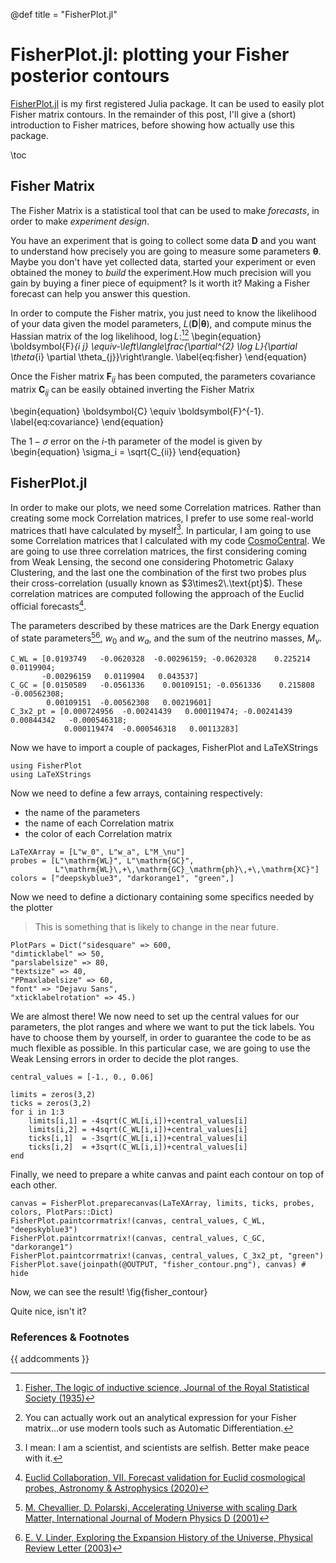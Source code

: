 @def title = "FisherPlot.jl"

# FisherPlot.jl: plotting your Fisher posterior contours

[FisherPlot.jl](https://github.com/marcobonici/FisherPlot.jl) is my first registered Julia
package. It can be used to easily plot Fisher matrix contours. In the remainder of this
post, I'll give a (short) introduction to Fisher matrices, before showing how actually use
this package. 




\toc

## Fisher Matrix
The Fisher Matrix is a statistical tool that can be used to make _forecasts_, in order to
make _experiment design_.

You have an experiment that is going to collect some data $\boldsymbol{D}$ and you want to
understand how precisely you are going to measure some parameters $\boldsymbol{\theta}$.
Maybe you don't have yet collected data, started your experiment or even obtained the money
to _build_ the experiment.How much precision will you gain by buying a
finer piece of equipment?  Is it worth it? Making a Fisher forecast can help you answer this
question.

In order to compute the Fisher matrix, you just need to know the likelihood of your data
given the model parameters, $L(\boldsymbol{D}|\boldsymbol{\theta})$, and compute minus the
Hassian matrix of the log likelihood, $\log L$:[^fisher][^computation]
\begin{equation}
\boldsymbol{F}_{i j} \equiv-\left\langle\frac{\partial^{2} \log L}{\partial \theta_{i} \partial \theta_{j}}\right\rangle.
\label{eq:fisher}
\end{equation}

Once the Fisher matrix $\boldsymbol{F}_{i j}$ has been computed, the parameters covariance matrix $\boldsymbol{C}_{ij}$ can be easily obtained inverting the Fisher Matrix

\begin{equation}
\boldsymbol{C} \equiv \boldsymbol{F}^{-1}.
\label{eq:covariance}
\end{equation}

The $1-\sigma$ error on the $i$-th parameter of the model is given by
\begin{equation}
\sigma_i = \sqrt{C_{ii}}
\end{equation}

## FisherPlot.jl
In order to make our plots, we need some Correlation matrices. Rather than creating some
mock Correlation matrices, I prefer to use some real-world matrices thatI have calculated by
myself[^fun]. In particular, I am going to use some Correlation matrices that I calculated
with my code [CosmoCentral](https://github.com/marcobonici/CosmoCentral.jl). We are going to
use three correlation matrices, the first considering coming from Weak Lensing, the second
one considering Photometric Galaxy Clustering, and the last one the combination of the first
two probes plus their cross-correlation (usually known as $3\times2\.\text{pt}$).
These correlation matrices are computed following the approach of the Euclid official
forecasts[^euclid].

The parameters described by these
matrices are the Dark Energy equation of state parameters[^chevallier][^linder], $w_0$
and $w_a$, and the sum of the neutrino masses, $M_\nu$. 


```julia:correlation_matrices
C_WL = [0.0193749   -0.0620328  -0.00296159; -0.0620328    0.225214    0.0119904;
       -0.00296159   0.0119904   0.043537]
C_GC = [0.0150589   -0.0561336    0.00109151; -0.0561336    0.215808    -0.00562308;
        0.00109151  -0.00562308   0.00219601]
C_3x2_pt = [0.000724956  -0.00241439   0.000119474; -0.00241439   0.00844342   -0.000546318;
            0.000119474  -0.000546318   0.00113283]
```
Now we have to import a couple of packages, FisherPlot and LaTeXStrings
```julia:import_packages
using FisherPlot
using LaTeXStrings
```
Now we need to define a few arrays, containing respectively:
- the name of the parameters 
- the name of each Correlation matrix
- the color of each Correlation matrix
```julia:define_probes
LaTeXArray = [L"w_0", L"w_a", L"M_\nu"]
probes = [L"\mathrm{WL}", L"\mathrm{GC}",
          L"\mathrm{WL}\,+\,\mathrm{GC}_\mathrm{ph}\,+\,\mathrm{XC}"]
colors = ["deepskyblue3", "darkorange1", "green",]
```
Now we need to define  a dictionary containing some specifics needed by the plotter
> This is something that is likely to change in the near future.

```julia:define_plotpars
PlotPars = Dict("sidesquare" => 600,
"dimticklabel" => 50,
"parslabelsize" => 80,
"textsize" => 40,
"PPmaxlabelsize" => 60,
"font" => "Dejavu Sans",
"xticklabelrotation" => 45.)
```
We are almost there! We now need to set up the central values for our parameters, the plot
ranges and where we want to put the tick labels. You have to choose them by yourself, in
order to guarantee the code to be as much flexible as possible. In this particular case, we
are going to use the Weak Lensing errors in order to decide the plot ranges.


```julia:define_plotranges
central_values = [-1., 0., 0.06]

limits = zeros(3,2)
ticks = zeros(3,2)
for i in 1:3
    limits[i,1] = -4sqrt(C_WL[i,i])+central_values[i]
    limits[i,2] = +4sqrt(C_WL[i,i])+central_values[i]
    ticks[i,1]  = -3sqrt(C_WL[i,i])+central_values[i]
    ticks[i,2]  = +3sqrt(C_WL[i,i])+central_values[i]
end
```
Finally, we need to prepare a white canvas and paint each contour on top of each other.
```julia:plot_fisher
canvas = FisherPlot.preparecanvas(LaTeXArray, limits, ticks, probes, colors, PlotPars::Dict)
FisherPlot.paintcorrmatrix!(canvas, central_values, C_WL, "deepskyblue3")
FisherPlot.paintcorrmatrix!(canvas, central_values, C_GC, "darkorange1")
FisherPlot.paintcorrmatrix!(canvas, central_values, C_3x2_pt, "green")
FisherPlot.save(joinpath(@OUTPUT, "fisher_contour.png"), canvas) # hide
```
Now, we can see the result!
\fig{fisher_contour}

Quite nice, isn't it?


### References & Footnotes
[^fisher]: [Fisher, The logic of inductive science, Journal of the Royal Statistical Society (1935)](https://www.jstor.org/stable/2342435?origin=JSTOR-pdf)
[^computation]: You can actually work out an analytical expression for your Fisher matrix...or use modern tools such as Automatic Differentiation.
[^fun]: I mean: I am a scientist, and scientists are selfish. Better make peace with it.
[^chevallier]: [M. Chevallier, D. Polarski, Accelerating Universe with scaling Dark Matter, International Journal of Modern Physics D (2001)](https://www.worldscientific.com/doi/abs/10.1142/S0218271801000822)
[^linder]: [E. V. Linder, Exploring the Expansion History of the Universe, Physical Review Letter (2003)](https://journals.aps.org/prl/abstract/10.1103/PhysRevLett.90.091301)
[^euclid]: [Euclid Collaboration, VII. Forecast validation for Euclid cosmological probes, Astronomy & Astrophysics (2020)](https://www.aanda.org/articles/aa/full_html/2020/10/aa38071-20/aa38071-20.html)


{{ addcomments }}
